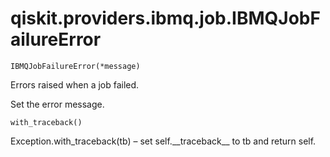 <span id="qiskit-providers-ibmq-job-ibmqjobfailureerror" />

# qiskit.providers.ibmq.job.IBMQJobFailureError

`IBMQJobFailureError(*message)`

Errors raised when a job failed.

Set the error message.

`with_traceback()`

Exception.with\_traceback(tb) – set self.\_\_traceback\_\_ to tb and return self.
